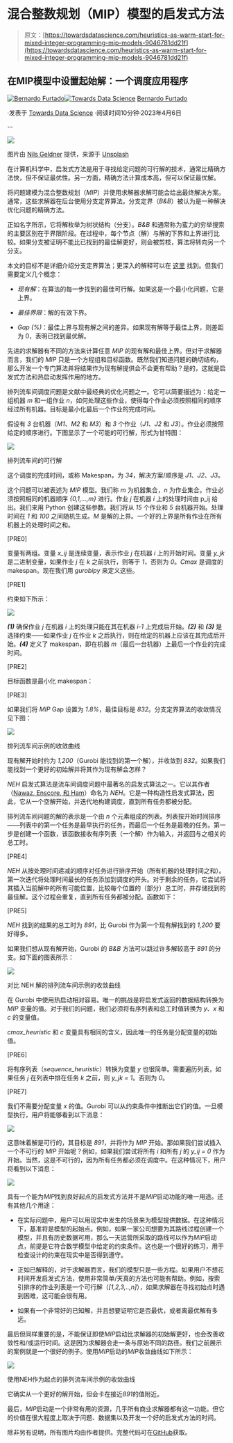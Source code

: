 # 混合整数规划（MIP）模型的启发式方法

> 原文：[https://towardsdatascience.com/heuristics-as-warm-start-for-mixed-integer-programming-mip-models-9046781dd21f](https://towardsdatascience.com/heuristics-as-warm-start-for-mixed-integer-programming-mip-models-9046781dd21f)

## 在MIP模型中设置起始解：一个调度应用程序

[](https://medium.com/@bernardovf?source=post_page-----9046781dd21f--------------------------------)[![Bernardo Furtado](../Images/fa4e7e408135319d0531ef364acca8f6.png)](https://medium.com/@bernardovf?source=post_page-----9046781dd21f--------------------------------)[](https://towardsdatascience.com/?source=post_page-----9046781dd21f--------------------------------)[![Towards Data Science](../Images/a6ff2676ffcc0c7aad8aaf1d79379785.png)](https://towardsdatascience.com/?source=post_page-----9046781dd21f--------------------------------) [Bernardo Furtado](https://medium.com/@bernardovf?source=post_page-----9046781dd21f--------------------------------)

·发表于 [Towards Data Science](https://towardsdatascience.com/?source=post_page-----9046781dd21f--------------------------------) ·阅读时间10分钟·2023年4月6日

--

![](../Images/dddb71a353bfd16b1c89773175b62f3d.png)

图片由 [Nils Geldner](https://unsplash.com/@n_geldner?utm_source=unsplash&utm_medium=referral&utm_content=creditCopyText) 提供，来源于 [Unsplash](https://unsplash.com/photos/nZf1_8WPIQk?utm_source=unsplash&utm_medium=referral&utm_content=creditCopyText)

在计算机科学中，启发式方法是用于寻找给定问题的可行解的技术，通常比精确方法快，但不保证最优性。另一方面，精确方法计算成本高，但可以保证最优解。

将问题建模为混合整数规划（*MIP*）并使用求解器求解可能会给出最终解决方案。通常，这些求解器在后台使用分支定界算法。分支定界（*B&B*）被认为是一种解决优化问题的精确方法。

正如名字所示，它将解枚举为树状结构（分支）。*B&B* 和通常称为蛮力的穷举搜索的主要区别在于界限阶段。在过程中，每个节点（解）与解的下界和上界进行比较。如果分支被证明不能比已找到的最佳解更好，则会被剪枝，算法将转向另一个分支。

本文的目标不是详细介绍分支定界算法；更深入的解释可以在 [这里](https://www.gurobi.com/resources/mixed-integer-programming-mip-a-primer-on-the-basics/) 找到。但我们需要定义几个概念：

+   *现有解*：在算法的每一步找到的最佳可行解。如果这是一个最小化问题，它是上界。

+   *最佳界限*：解的有效下界。

+   *Gap (%)*：最佳上界与现有解之间的差异。如果现有解等于最佳上界，则差距为 0，表明已找到最优解。

先进的求解器有不同的方法来计算任意 *MIP* 的现有解和最佳上界。但对于求解器而言，我们的 *MIP* 只是一个方程组和目标函数。既然我们知道问题的确切结构，那么开发一个专门算法并将结果作为现有解提供会不会更有帮助？是的，这就是启发式方法和热启动发挥作用的地方。

排列流车间调度问题是文献中最经典的优化问题之一。它可以简要描述为：给定一组机器 *m* 和一组作业 *n*，如何处理这些作业，使得每个作业必须按照相同的顺序经过所有机器。目标是最小化最后一个作业的完成时间。

假设有 *3* 台机器（*M1*、*M2* 和 *M3*）和 *3* 个作业（*J1*、*J2* 和 *J3*）。作业必须按照给定的顺序进行。下图显示了一个可能的可行解，形式为甘特图：

![](../Images/7bcaaf563561dc00b248db36fd137a92.png)

排列流车间的可行解

这个调度的完成时间，或称 Makespan，为 *34*，解决方案/顺序是 *J1*、*J2*、*J3*。

这个问题可以被表述为 *MIP* 模型。我们称 *m* 为机器集合，*n* 为作业集合。作业必须按照相同的机器顺序 *{0,1,…,m}* 进行。作业 *j* 在机器 *i* 上的处理时间由 p_ij 给出。我们来用 Python 创建这些参数。我们将从 *15* 个作业和 *5* 台机器开始。处理时间在 *1* 和 *100* 之间随机生成。*M* 是解的上界。一个好的上界是所有作业在所有机器上的处理时间之和。

[PRE0]

变量有两组。变量 *x_ij* 是连续变量，表示作业 *j* 在机器 *i* 上的开始时间。变量 *y_jk* 是二进制变量，如果作业 *j* 在 *k* 之前执行，则等于 *1*，否则为 *0*。*Cmax* 是调度的 makespan。现在我们用 *gurobipy* 来定义这些。

[PRE1]

约束如下所示：

![](../Images/15343bbeae0ca682b7b3e88f41d2f3af.png)

***(1)*** 确保作业 *j* 在机器 *i* 上的处理只能在其在机器 *i-1* 上完成后开始。***(2)*** 和 ***(3)*** 是选择约束——如果作业 *j* 在作业 *k* 之后执行，则在给定的机器上应该在其完成后开始。***(4)*** 定义了 makespan，即在机器 *m*（最后一台机器）上最后一个作业的完成时间。

[PRE2]

目标函数是最小化 makespan：

[PRE3]

如果我们将 *MIP* Gap 设置为 *1.8%*，最佳目标是 *832*。分支定界算法的收敛情况见下图：

![](../Images/62581d485f313261ae8d6a11665c5744.png)

排列流车间示例的收敛曲线

现有解开始时约为 *1,200*（Gurobi 能找到的第一个解），并收敛到 *832*。如果我们能找到一个更好的初始解并将其作为现有解会怎样？

*NEH* 启发式算法是流车间调度问题中最著名的启发式算法之一。它以其作者（[Nawaz, Enscore, 和 Ham](https://www.sciencedirect.com/science/article/abs/pii/0305048383900889)）命名为 *NEH*。它是一种构造性启发式算法，因此，它从一个空解开始，并迭代地构建调度，直到所有任务都被分配。

排列流车间问题的解的表示是一个由 *n* 个元素组成的列表。列表按开始时间排序——列表中的第一个任务是最早执行的任务，而最后一个任务是最晚的任务。第一步是创建一个函数，该函数接收有序列表（一个解）作为输入，并返回与之相关的总工时。

[PRE4]

*NEH* 从按处理时间递减的顺序对任务进行排序开始（所有机器的处理时间之和）。第一次迭代将处理时间最长的任务添加到调度的开头。对于剩余的任务，它尝试将其插入当前解中的所有可能位置，比较每个位置的（部分）总工时，并存储找到的最佳解。这个过程会重复，直到所有任务都被分配。函数如下：

[PRE5]

*NEH* 找到的结果的总工时为 *891*，比 Gurobi 作为第一个现有解找到的 *1,200* 要好得多。

如果我们想从现有解开始，Gurobi 的 *B&B* 方法可以跳过许多解较高于 *891* 的分支。如下面的图表所示：

![](../Images/881071d8ffa91adf1187133707ec5150.png)

对比 NEH 解的排列流车间示例的收敛曲线

在 Gurobi 中使用热启动相对容易。唯一的挑战是将启发式返回的数据结构转换为 *MIP* 变量的值。对于我们的问题，我们必须将有序列表和总工时值转换为 *y*、*x* 和 *c* 的变量值。

*cmax_heuristic* 和 *c* 变量具有相同的含义，因此唯一的任务是分配变量的初始值。

[PRE6]

将有序列表（*sequence_heuristic*）转换为变量 *y* 也很简单。需要遍历列表，如果任务 *j* 在列表中排在任务 *k* 之前，则 *y_jk = 1*。否则为 *0*。

[PRE7]

我们不需要分配变量 *x* 的值。Gurobi 可以从约束条件中推断出它们的值。一旦模型执行，用户将能够看到以下消息：

![](../Images/ab0cefcc8e354885050eacb1d7a244c8.png)

这意味着解是可行的，其目标是 *891*，并将作为 *MIP* 开始。那如果我们尝试插入一个不可行的 *MIP* 开始呢？例如，如果我们尝试将所有 *i* 和所有 *j* 的 *y_ij = 0* 作为开始。当然，这是不可行的，因为所有任务都必须在调度中。在这种情况下，用户将看到以下消息：

![](../Images/602ec4cace045ac441a4b9fb7c23a4d1.png)

具有一个能为*MIP*找到良好起点的启发式方法并不是*MIP*启动功能的唯一用途。还有其他几个用途：

+   在实际问题中，用户可以用现实中发生的场景来为模型提供数据。在这种情况下，基准将是模型的起始点。例如，如果一家公司想要为其路线过程创建一个模型，并且有历史数据可用，那么一天运营所采取的路线可以作为*MIP*启动点，前提是它符合数学模型中给定的约束条件。这也是一个很好的练习，用于检查设计的约束在现实中是否得到遵守。

+   正如已解释的，对于求解器而言，我们的模型只是一些方程。如果用户不想花时间开发启发式方法，使用非常简单/天真的方法也可能有帮助。例如，按索引排序的作业列表是一个可行解（*[1,2,3,..,n]*），如果求解器在寻找初始点时遇到困难，这可能会很有用。

+   如果有一个非常好的已知解，并且想要证明它是否最优，或者离最优解有多远。

最后但同样重要的是，不能保证即使*MIP*启动比求解器的初始解更好，也会改善收敛性和/或运行时间。这是因为求解器会走一条与原始不同的路径。我们之前展示的案例就是一个很好的例子。使用*MIP*启动的*MIP*收敛曲线如下所示：

![](../Images/fb9777c7bbe498eacd4fcff084553835.png)

使用NEH作为起点的排列流车间示例的收敛曲线

它确实从一个更好的解开始，但会卡在接近*891*的值附近。

最后，*MIP*启动是一个非常有用的资源，几乎所有商业求解器都有这一功能。但它的价值在很大程度上取决于问题、数据集以及开发一个好的启发式方法的时间。

除非另有说明，所有图片均由作者提供。完整代码可在[GitHub](https://github.com/bernardoor/Permutation-Flow-Shop-Warm-Start)获取。
